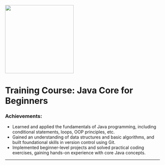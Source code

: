 <img src="https://javaops.ru/static/img/logo/javaops_30.png" width="223" alt=""/>

# Training Course: Java Core for Beginners

### Achievements:

- Learned and applied the fundamentals of Java programming, including
  conditional statements, loops, OOP principles, etc.
- Gained an understanding of data structures and basic algorithms, and built
  foundational skills in version control using Git.
- Implemented beginner-level projects and solved practical coding exercises,
  gaining hands-on experience with core Java concepts.

-------------------------------------------------------------